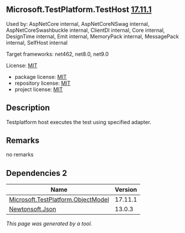 Microsoft.TestPlatform.TestHost [17.11.1](https://www.nuget.org/packages/Microsoft.TestPlatform.TestHost/17.11.1)
--------------------

Used by: AspNetCore internal, AspNetCoreNSwag internal, AspNetCoreSwashbuckle internal, ClientDI internal, Core internal, DesignTime internal, Emit internal, MemoryPack internal, MessagePack internal, SelfHost internal

Target frameworks: net462, net8.0, net9.0

License: [MIT](../../../../licenses/mit) 

- package license: [MIT](https://licenses.nuget.org/MIT) 
- repository license: [MIT](https://github.com/microsoft/vstest) 
- project license: [MIT](https://github.com/microsoft/vstest) 

Description
-----------
Testplatform host executes the test using specified adapter.

Remarks
-----------
no remarks


Dependencies 2
-----------

|Name|Version|
|----------|:----|
|[Microsoft.TestPlatform.ObjectModel](../../../../packages/nuget.org/microsoft.testplatform.objectmodel/17.11.1)|17.11.1|
|[Newtonsoft.Json](../../../../packages/nuget.org/newtonsoft.json/13.0.3)|13.0.3|

*This page was generated by a tool.*
